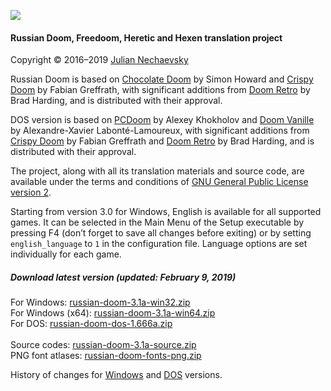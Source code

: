 ![](http://jnechaevsky.users.sourceforge.net/projects/rusdoom/files/russian_doom_git.png)

#### Russian Doom, Freedoom, Heretic and Hexen translation project 

Copyright &copy; 2016&ndash;2019 [Julian Nechaevsky](http://jnechaevsky.users.sourceforge.net/author.html)

Russian Doom is based on [Chocolate Doom](https://www.chocolate-doom.org) by Simon Howard and [Crispy Doom](http://fabiangreffrath.github.io/crispy-doom) by Fabian Greffrath, with significant additions from [Doom Retro](http://doomretro.com) by Brad Harding, and is distributed with their approval.

DOS version is based on [PCDoom](https://github.com/nukeykt/PCDoom-v2) by Alexey Khokholov and [Doom Vanille](https://github.com/AXDOOMER/doom-vanille) by Alexandre-Xavier Labonté-Lamoureux, with significant additions from [Crispy Doom](http://fabiangreffrath.github.io/crispy-doom) by Fabian Greffrath and [Doom Retro](http://doomretro.com) by Brad Harding, and is distributed with their approval. 

The project, along with all its translation materials and source code, are available under the terms and conditions of [GNU General Public License version 2](https://github.com/JNechaevsky/russian-doom/blob/master/LICENSE.txt).

Starting from version 3.0 for Windows, English is available for all supported games. It can be selected in the Main Menu of the Setup executable by pressing F4 (don’t forget to save all changes before exiting) or by setting `english_language` to `1` in the configuration file. Language options are set individually for each game.

##### Download latest version (updated: February 9, 2019)

For Windows: [russian-doom-3.1a-win32.zip](https://sourceforge.net/projects/jnechaevsky/files/Russian%20Doom/3.1a/russian-doom-3.1a-win32.zip/download)<br />
For Windows (x64): [russian-doom-3.1a-win64.zip](https://sourceforge.net/projects/jnechaevsky/files/Russian%20Doom/3.1a/russian-doom-3.1a-win64.zip/download)<br />
For DOS: [russian-doom-dos-1.666a.zip](https://sourceforge.net/projects/jnechaevsky/files/Russian%20Doom%20for%20DOS/1.666a/russian-doom-dos-1.666a.zip/download)<br /><br />
Source codes: [russian-doom-3.1a-source.zip](https://sourceforge.net/projects/jnechaevsky/files/Russian%20Doom/3.1a/russian-doom-3.1a-source.zip/download)<br />
PNG font atlases: [russian-doom-fonts-png.zip](https://sourceforge.net/projects/jnechaevsky/files/PNG%20Fonts/russian-doom-fonts-png.zip/download)


History of changes for [Windows](http://jnechaevsky.users.sourceforge.net/projects/rusdoom/files/changelog_eng.html) and [DOS](http://jnechaevsky.users.sourceforge.net/projects/rusdoom/files/changelog_dos_rus.html) versions.
